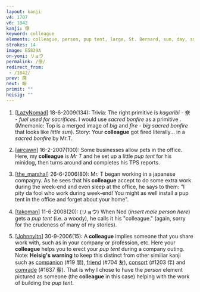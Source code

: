 ```yaml
---
layout: kanji
v4: 1707
v6: 1842
kanji: 僚
keyword: colleague
elements: colleague, person, pup tent, large, St. Bernard, sun, day, small, little
strokes: 14
image: E5839A
on-yomi: リョウ
permalink: /僚/
redirect_from:
 - /1842/
prev: 廃
next: 瞭
primit: ""
heisig: ""
---
```


1) [<a href="http://kanji.koohii.com/profile/LazyNomad">LazyNomad</a>] 18-6-2009(134): Trivia: The right primitive is <em>kagaribi</em> - 尞 - <em>fuel used for sacrifices</em>. I would use <em>sacred bonfire</em> as a primitive . (Mnemonic: Top is a merged image of <em>big</em> and <em>fire</em> - <em>big sacred bonfire</em> that looks like <em>little sun</em>). Story: Your<strong> colleague</strong> got fired literally... in a <em>sacred bonfire</em> by Mr.T.

2) [<a href="http://kanji.koohii.com/profile/aircawn">aircawn</a>] 16-2-2007(100): Some businesses allow pets in the office. Here, my<strong> colleague</strong> is <em>Mr T</em> and he set up a little <em>pup tent</em> for his minidog, then turns around and completes his TPS reports.

3) [<a href="http://kanji.koohii.com/profile/the_marshal">the_marshal</a>] 26-6-2006(80): Mr. T began working in a japanese compagny. As he sees that his<strong> colleague</strong> accept to do some extra work during the week-end and even sleep at the office, he says to them: &quot;I pity da fool who work during week-end! You might as well install a pup tent in the office and forget about your home&quot;.

4) [<a href="http://kanji.koohii.com/profile/takoman">takoman</a>] 11-6-2008(20): (リョウ) When Ned (<em>insert male person here</em>) gets a <em>pup tent</em> (i.e. a woody), he calls it his &quot;colleague.&quot; (again, sorry for the crudeness of many of my stories).

5) [<a href="http://kanji.koohii.com/profile/Johnnyltn">Johnnyltn</a>] 30-9-2006(15): A<strong> colleague</strong> implies someone that you share work with, such as in your company or profession, etc. Here your<strong> colleague</strong> helps you to erect your <em>pup tent</em> during a company outing. Note: <strong>Heisig&#039;s warning</strong> to keep this distinct from other similiar kanji such as <a href="../v4/19.html">companion</a> (#19 朋), <a href="../v4/704.html">friend</a> (#704 友), <a href="../v4/1203.html">consort</a> (#1203 伴) and <a href="../v4/1637.html">comrade</a> (#1637 輩). That is why I chose to have the <em>person</em> element pictured as someone (the<strong> colleague</strong> in this case) helping with the work of building the <em>pup tent</em>.

